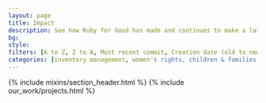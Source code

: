 ```yaml
---
layout: page
title: Impact
description: See how Ruby for Good has made and continues to make a lasting impact on the global community.
bg: 
style: 
filters: [A to Z, Z to A, Most recent commit, Creation date (old to new), Creation date (new to old)]
categories: [inventory management, women's rights, children & families, advocacy, conservation, domestic violence, extinction prevention, community building, foster care, youth issues]
---
```


{% include mixins/section_header.html %}
{% include our_work/projects.html %}
